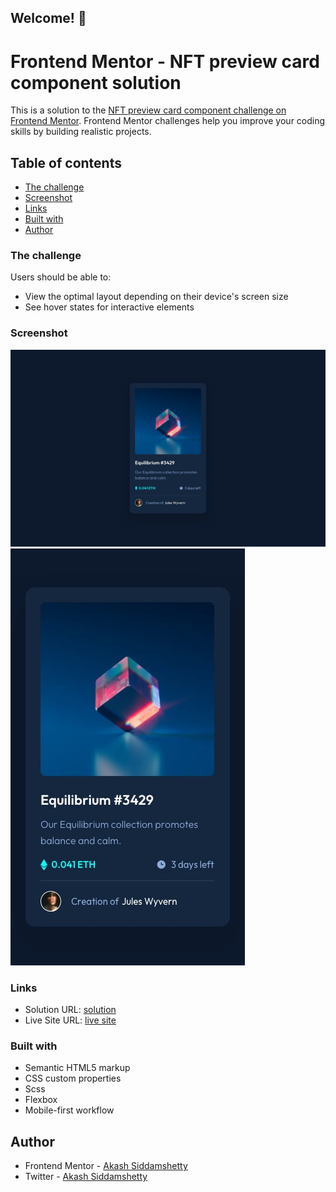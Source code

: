 ## Welcome! 👋

# Frontend Mentor - NFT preview card component solution

This is a solution to the [NFT preview card component challenge on Frontend Mentor](https://www.frontendmentor.io/challenges/nft-preview-card-component-SbdUL_w0U). Frontend Mentor challenges help you improve your coding skills by building realistic projects.

## Table of contents

- [The challenge](#the-challenge)
- [Screenshot](#screenshot)
- [Links](#links)
- [Built with](#built-with)
- [Author](#author)

### The challenge

Users should be able to:

- View the optimal layout depending on their device's screen size
- See hover states for interactive elements

### Screenshot

![Desktop](/design/desktop-design.jpg)
![Mobile](/design/mobile-design.jpg)

### Links

- Solution URL: [solution](https://github.com/akashsiddamshetty/nft-preview-card-component-main)
- Live Site URL: [live site](https://akashsiddamshetty.github.io/nft-preview-card-component-main/)

### Built with

- Semantic HTML5 markup
- CSS custom properties
- Scss
- Flexbox
- Mobile-first workflow

## Author

- Frontend Mentor - [Akash Siddamshetty](https://www.frontendmentor.io/profile/akashsiddamshetty)
- Twitter - [Akash Siddamshetty](https://twitter.com/4k4_s_h)
